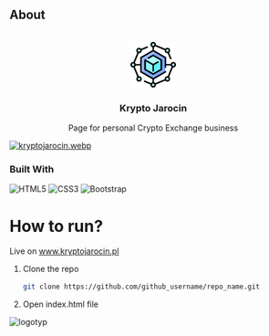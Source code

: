 ## About 


<br />
<div align="center">
  <a href="https://github.com/g4n3sha5/Krypto-Jarocin">
    <img src="assets/img/favicon.png" alt="Logo" width="80" height="80">
  </a>

  
<h3 align="center">Krypto Jarocin</h3>

  <p align="center">
   Page for personal Crypto Exchange business
    
  </p>
</div>

[![kryptojarocin.webp](https://i.postimg.cc/xjZ3n2Yj/kryptojarocin.webp)](https://g4n3sha5.github.io/Krypto-Jarocin/)

### Built With

![HTML5](https://img.shields.io/badge/html5-%23E34F26.svg?style=for-the-badge&logo=html5&logoColor=white)
![CSS3](https://img.shields.io/badge/css3-%231572B6.svg?style=for-the-badge&logo=css3&logoColor=white)
![Bootstrap](https://img.shields.io/badge/bootstrap-%238511FA.svg?style=for-the-badge&logo=bootstrap&logoColor=white)



# How to run?
Live on www.kryptojarocin.pl
1. Clone the repo
   ```sh
   git clone https://github.com/github_username/repo_name.git
   ```
2. Open index.html file
   


![logotyp](https://user-images.githubusercontent.com/116462435/224021822-0c249b11-91f2-4658-a612-d608193155a5.png)
